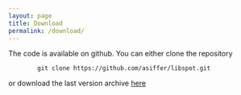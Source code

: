 ```yaml
---
layout: page
title: Download
permalink: /download/
---
```


The code is available on github. You can either clone the repository
```
		git clone https://github.com/asiffer/libspot.git
```
or download the last version archive <a href="https://github.com/asiffer/libspot/archive/master.zip">here</a>
